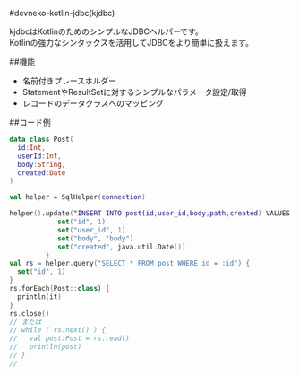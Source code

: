 #devneko-kotlin-jdbc(kjdbc)

kjdbcはKotlinのためのシンプルなJDBCヘルパーです。  
Kotlinの強力なシンタックスを活用してJDBCをより簡単に扱えます。

##機能

 - 名前付きプレースホルダー
 - StatementやResultSetに対するシンプルなパラメータ設定/取得
 - レコードのデータクラスへのマッピング

##コード例

```kotlin
data class Post(
  id:Int,
  userId:Int,
  body:String,
  created:Date
)

val helper = SqlHelper(connection)

helper().update("INSERT INTO post(id,user_id,body,path,created) VALUES (:id,:user_id,:body,:created)") {
            set("id", 1)
            set("user_id", 1)
            set("body", "body")
            set("created", java.util.Date())
         }
val rs = helper.query("SELECT * FROM post WHERE id = :id") {
  set("id", 1)
}
rs.forEach(Post::class) {
  println(it)
}
rs.close()
// または
// while ( rs.next() ) {
//   val post:Post = rs.read()
//   println(post)
// }
//
```


